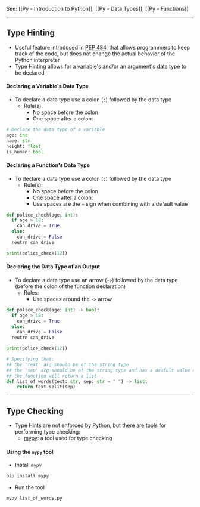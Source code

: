 See: [[Py - Introduction to Python]], [[Py - Data Types]], [[Py - Functions]]

---

## Type Hinting
* Useful feature introduced in [PEP 484](https://peps.python.org/pep-0484/), that allows programmers to keep track of the code, but does not change the actual behavior of the Python interpreter
* Type Hinting allows for a variable's and/or an argument's data type to be declared

#### Declaring a Variable's Data Type
* To declare a data type use a colon (`:`) followed by the data type
	* Rule(s): 
		* No space before the colon
		* One space after a colon:
```Python
# Declare the data type of a variable
age: int
name: str
height: float
is_human: bool
```

#### Declaring a Function's Data Type
* To declare a data type use a colon (`:`) followed by the data type
	* Rule(s): 
		* No space before the colon
		* One space after a colon:
		* Use spaces are the `=` sign when combining with a default value
```python
def police_check(age: int):
  if age > 18:
    can_drive = True
  else:
    can_drive = False
  reutrn can_drive

print(police_check(12))
```

#### Declaring the Data Type of an Output
* To declare a data type use an arrow (`->`) followed by the data type (before the colon of the function declaration)
	* Rules:
		* Use spaces around the `->` arrow
```Python
def police_check(age: int) -> bool:
  if age > 18:
    can_drive = True
  else:
    can_drive = False
  reutrn can_drive

print(police_check(12))
```

```Python
# Specifying that:
## the 'text' arg should be of the string type
## the 'sep' arg should be of the string type and has a deafult value of " "
## the function will return a list
def list_of_words(text: str, sep: str = " ") -> list:
    return text.split(sep)
```


---

## Type Checking
* Type Hints are not enforced by Python, but there are tools for performing type checking:
	* [mypy](https://mypy-lang.org/): a tool used for type checking
#### Using the `mypy` tool
* Install `mypy`
```bash
pip install mypy
```
* Run the tool 
```bash
mypy list_of_words.py
```